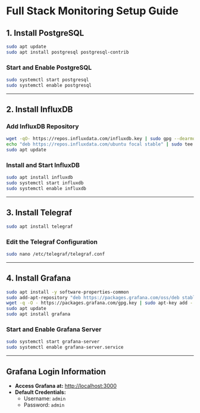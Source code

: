 # Full Stack Monitoring Setup Guide

## 1. Install PostgreSQL

```bash
sudo apt update
sudo apt install postgresql postgresql-contrib
```

### Start and Enable PostgreSQL
```bash
sudo systemctl start postgresql
sudo systemctl enable postgresql
```

---

## 2. Install InfluxDB

### Add InfluxDB Repository
```bash
wget -qO- https://repos.influxdata.com/influxdb.key | sudo gpg --dearmor -o /etc/apt/trusted.gpg.d/influxdb.gpg
echo "deb https://repos.influxdata.com/ubuntu focal stable" | sudo tee /etc/apt/sources.list.d/influxdb.list
sudo apt update
```

### Install and Start InfluxDB
```bash
sudo apt install influxdb
sudo systemctl start influxdb
sudo systemctl enable influxdb
```

---

## 3. Install Telegraf

```bash
sudo apt install telegraf
```

### Edit the Telegraf Configuration
```bash
sudo nano /etc/telegraf/telegraf.conf
```

---

## 4. Install Grafana

```bash
sudo apt install -y software-properties-common
sudo add-apt-repository "deb https://packages.grafana.com/oss/deb stable main"
wget -q -O - https://packages.grafana.com/gpg.key | sudo apt-key add -
sudo apt update
sudo apt install grafana
```

### Start and Enable Grafana Server
```bash
sudo systemctl start grafana-server
sudo systemctl enable grafana-server.service
```

---

## Grafana Login Information

- **Access Grafana at:** [http://localhost:3000](http://localhost:3000)
- **Default Credentials:**
  - Username: `admin`
  - Password: `admin`
